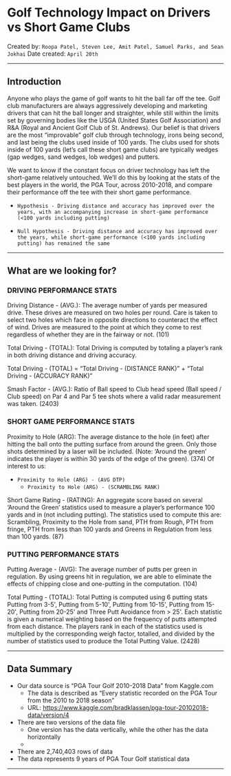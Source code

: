 # Golf Technology Impact on Drivers vs Short Game Clubs

Created by: `Roopa Patel, Steven Lee, Amit Patel, Samuel Parks, and Sean Jokhai`
Date created: `April 20th`

- - -

## Introduction
Anyone who plays the game of golf wants to hit the ball far off the tee.  Golf club manufacturers are always aggressively developing and marketing drivers that can hit the ball longer and straighter, while still within the limits set by governing bodies like the USGA (United States Golf Association) and R&A (Royal and Ancient Golf Club of St. Andrews).  Our belief is that drivers are the most “improvable” golf club through technology, irons being second, and last being the clubs used inside of 100 yards.  The clubs used for shots inside of 100 yards (let’s call these short game clubs) are typically wedges (gap wedges, sand wedges, lob wedges) and putters.  

We want to know if the constant focus on driver technology has left the short-game relatively untouched.  We’ll do this by looking at the stats of the best players in the world, the PGA Tour, across 2010-2018, and compare their performance off the tee with their short game performance.

   * `Hypothesis - Driving distance and accuracy has improved over the years, with an accompanying increase in short-game performance (<100 yards including putting)`

   * `Null Hypothesis - Driving distance and accuracy has improved over the years, while short-game performance (<100 yards including putting) has remained the same`

- - -

## What are we looking for?

### DRIVING PERFORMANCE STATS
Driving Distance - (AVG.): The average number of yards per measured drive. These drives are measured on two holes per round. Care is taken to select two holes which face in opposite directions to counteract the effect of wind. Drives are measured to the point at which they come to rest regardless of whether they are in the fairway or not. (101)

Total Driving - (TOTAL): Total Driving is computed by totaling a player’s rank in both driving distance and driving accuracy.

Total Driving - (TOTAL) = “Total Driving - (DISTANCE RANK)” + “Total Driving - (ACCURACY RANK)”

Smash Factor - (AVG.): Ratio of Ball speed to Club head speed (Ball speed / Club speed) on Par 4 and Par 5 tee shots where a valid radar measurement was taken. (2403)

### SHORT GAME PERFORMANCE STATS
Proximity to Hole (ARG): The average distance to the hole (in feet) after hitting the ball onto the putting surface from around the green. Only those shots determined by a laser will be included. (Note: ‘Around the green’ indicates the player is within 30 yards of the edge of the green). (374)
Of interest to us:
* `Proximity to Hole (ARG) - (AVG DTP)`
    * `Proximity to Hole (ARG) - (SCRAMBLING RANK)`


Short Game Rating - (RATING): An aggregate score based on several ‘Around the Green’ statistics used to measure a player’s performance 100 yards and in (not including putting). The statistics used to compute this are: Scrambling, Proximity to the Hole from sand, PTH from Rough, PTH from fringe, PTH from less than 100 yards and Greens in Regulation from less than 100 yards. (87)

### PUTTING PERFORMANCE STATS
Putting Average - (AVG): The average number of putts per green in regulation. By using greens hit in regulation, we are able to eliminate the effects of chipping close and one-putting in the computation. (104)

Total Putting - (TOTAL): Total Putting is computed using 6 putting stats Putting from 3-5', Putting from 5-10', Putting from 10-15', Putting from 15-20', Putting from 20-25' and Three Putt Avoidance from > 25'. Each statistic is given a numerical weighting based on the frequency of putts attempted from each distance. The players rank in each of the statistics used is multiplied by the corresponding weigh factor, totalled, and divided by the number of statistics used to produce the Total Putting Value. (2428) 

- - - 

## Data Summary 
- Our data source is “PGA Tour Golf 2010-2018 Data” from Kaggle.com
    * The data is described as “Every statistic recorded on the PGA Tour from the 2010 to 2018 season”
    * URL: https://www.kaggle.com/bradklassen/pga-tour-20102018-data/version/4
- There are two versions of the data file
    * One version has the data vertically, while the other has the data horizontally
    * 
- There are 2,740,403 rows of data
- The data represents 9 years of PGA Tour Golf statistical data

- - -